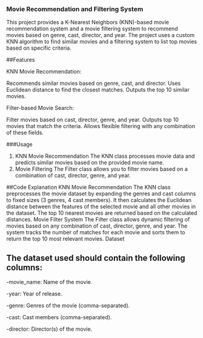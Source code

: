 ### Movie Recommendation and Filtering System
This project provides a K-Nearest Neighbors (KNN)-based movie recommendation system and a movie filtering system to recommend movies based on genre, cast, director, and year. The project uses a custom KNN algorithm to find similar movies and a filtering system to list top movies based on specific criteria.

##Features

KNN Movie Recommendation:

Recommends similar movies based on genre, cast, and director.
Uses Euclidean distance to find the closest matches.
Outputs the top 10 similar movies.


Filter-based Movie Search:

Filter movies based on cast, director, genre, and year.
Outputs top 10 movies that match the criteria.
Allows flexible filtering with any combination of these fields.


###Usage
1. KNN Movie Recommendation
The KNN class processes movie data and predicts similar movies based on the provided movie name.
2. Movie Filtering
The Filter class allows you to filter movies based on a combination of cast, director, genre, and year.


##Code Explanation
KNN Movie Recommendation
The KNN class preprocesses the movie dataset by expanding the genres and cast columns to fixed sizes (3 genres, 4 cast members).
It then calculates the Euclidean distance between the features of the selected movie and all other movies in the dataset.
The top 10 nearest movies are returned based on the calculated distances.
Movie Filter System
The Filter class allows dynamic filtering of movies based on any combination of cast, director, genre, and year.
The system tracks the number of matches for each movie and sorts them to return the top 10 most relevant movies.
Dataset

## The dataset used should contain the following columns:

-movie_name: Name of the movie.

-year: Year of release.

-genre: Genres of the movie (comma-separated).

-cast: Cast members (comma-separated).

-director: Director(s) of the movie.
